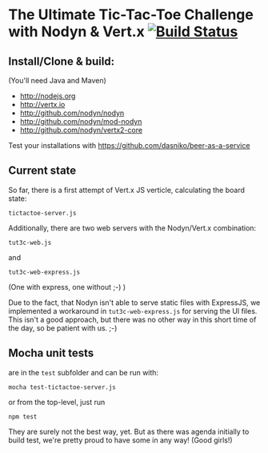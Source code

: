 # The Ultimate Tic-Tac-Toe Challenge with Nodyn & Vert.x [![Build Status](https://travis-ci.org/dasniko/tut3c-nodyn.svg?branch=master)](https://travis-ci.org/dasniko/tut3c-nodyn)

## Install/Clone & build:

(You'll need Java and Maven)

- http://nodejs.org
- http://vertx.io
- http://github.com/nodyn/nodyn
- http://github.com/nodyn/mod-nodyn
- http://github.com/nodyn/vertx2-core

Test your installations with https://github.com/dasniko/beer-as-a-service

## Current state

So far, there is a first attempt of Vert.x JS verticle, calculating the board state:

    tictactoe-server.js

Additionally, there are two web servers with the Nodyn/Vert.x combination:

    tut3c-web.js

and

    tut3c-web-express.js

(One with express, one without ;-) )

Due to the fact, that Nodyn isn't able to serve static files with ExpressJS,
we implemented a workaround in `tut3c-web-express.js` for serving the UI files.
This isn't a good approach, but there was no other way in this short time of the day, so be patient with us. ;-)

## Mocha unit tests

are in the `test` subfolder and can be run with:

    mocha test-tictactoe-server.js

or from the top-level, just run

    npm test

They are surely not the best way, yet. But as there was agenda initially to build test,
we're pretty proud to have some in any way! (Good girls!)
